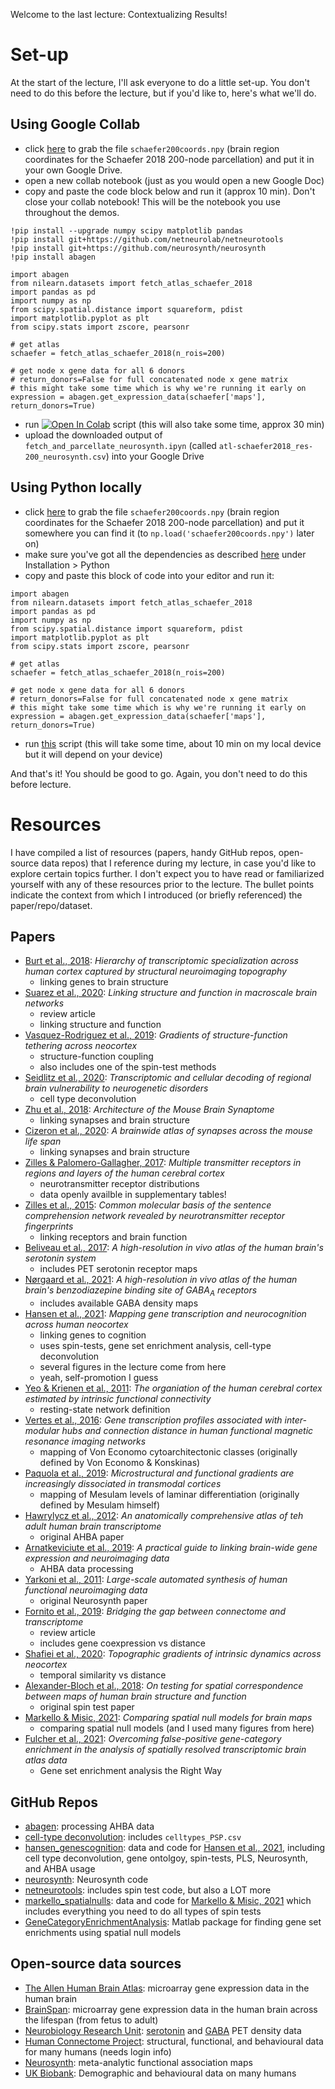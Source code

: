 Welcome to the last lecture: Contextualizing Results!

# Set-up

At the start of the lecture, I'll ask everyone to do a little set-up.
You don't need to do this before the lecture, but if you'd like to, here's what we'll do.

## Using Google Collab
- click [here](https://drive.google.com/file/d/1huYhQz_KDZLTsy0e47-05jWWX71L2hFc/view?usp=sharing) to grab the file `schaefer200coords.npy` (brain region coordinates for the Schaefer 2018 200-node parcellation) and put it in your own Google Drive. 
- open a new collab notebook (just as you would open a new Google Doc)
- copy and paste the code block below and run it (approx 10 min). Don't close your collab notebook! This will be the notebook you use throughout the demos.
```
!pip install --upgrade numpy scipy matplotlib pandas
!pip install git+https://github.com/netneurolab/netneurotools
!pip install git+https://github.com/neurosynth/neurosynth
!pip install abagen

import abagen
from nilearn.datasets import fetch_atlas_schaefer_2018
import pandas as pd
import numpy as np
from scipy.spatial.distance import squareform, pdist
import matplotlib.pyplot as plt
from scipy.stats import zscore, pearsonr

# get atlas
schaefer = fetch_atlas_schaefer_2018(n_rois=200)

# get node x gene data for all 6 donors
# return_donors=False for full concatenated node x gene matrix
# this might take some time which is why we're running it early on
expression = abagen.get_expression_data(schaefer['maps'], return_donors=True)
```
- run [![Open In Colab](https://colab.research.google.com/assets/colab-badge.svg)](https://colab.research.google.com/github/netneurolab/ipn-summer-school/lectures/2021-07-02/13-15/fetch_and_parcellate_neurosynth.py) script (this will also take some time, approx 30 min)
- upload the downloaded output of `fetch_and_parcellate_neurosynth.ipyn` (called `atl-schaefer2018_res-200_neurosynth.csv`) into your Google Drive

## Using Python locally
- click [here](https://drive.google.com/file/d/1huYhQz_KDZLTsy0e47-05jWWX71L2hFc/view?usp=sharing) to grab the file `schaefer200coords.npy` (brain region coordinates for the Schaefer 2018 200-node parcellation) and put it somewhere you can find it (to `np.load('schaefer200coords.npy')` later on)
- make sure you've got all the dependencies as described [here](https://github.com/netneurolab/ipn-summer-school) under Installation > Python
- copy and paste this block of code into your editor and run it:
```
import abagen
from nilearn.datasets import fetch_atlas_schaefer_2018
import pandas as pd
import numpy as np
from scipy.spatial.distance import squareform, pdist
import matplotlib.pyplot as plt
from scipy.stats import zscore, pearsonr

# get atlas
schaefer = fetch_atlas_schaefer_2018(n_rois=200)

# get node x gene data for all 6 donors
# return_donors=False for full concatenated node x gene matrix
# this might take some time which is why we're running it early on
expression = abagen.get_expression_data(schaefer['maps'], return_donors=True)
```
- run [this](fetch_and_parcellate_neurosynth.py) script (this will take some time, about 10 min on my local device but it will depend on your device)

And that's it!
You should be good to go.
Again, you don't need to do this before lecture.

# Resources

I have compiled a list of resources (papers, handy GitHub repos, open-source data repos) that I reference during my lecture, in case you'd like to explore certain topics further.
I don't expect you to have read or familiarized yourself with any of these resources prior to the lecture.
The bullet points indicate the context from which I introduced (or briefly referenced) the paper/repo/dataset.

## Papers

- [Burt et al., 2018](https://www.nature.com/articles/s41593-018-0195-0): *Hierarchy of transcriptomic specialization across human cortex captured by structural neuroimaging topography*
  - linking genes to brain structure
- [Suarez et al., 2020](https://www.cell.com/trends/cognitive-sciences/fulltext/S1364-6613(20)30026-7): *Linking structure and function in macroscale brain networks*
  - review article
  - linking structure and function
- [Vasquez-Rodriguez et al., 2019](https://www.pnas.org/content/116/42/21219): *Gradients of structure-function tethering across neocortex*
  - structure-function coupling
  - also includes one of the spin-test methods
- [Seidlitz et al., 2020](https://www.nature.com/articles/s41467-020-17051-5): *Transcriptomic and cellular decoding of regional brain vulnerability to neurogenetic disorders*
  - cell type deconvolution
- [Zhu et al., 2018](https://www.cell.com/neuron/pdf/S0896-6273(18)30581-6.pdf): *Architecture of the Mouse Brain Synaptome*
  - linking synapses and brain structure
- [Cizeron et al., 2020](https://science.sciencemag.org/content/369/6501/270.abstract): *A brainwide atlas of synapses across the mouse life span*
  - linking synapses and brain structure
- [Zilles & Palomero-Gallagher, 2017](https://www.frontiersin.org/articles/10.3389/fnana.2017.00078/full): *Multiple transmitter receptors in regions and layers of the human cerebral cortex*
  - neurotransmitter receptor distributions
  - data openly availble in supplementary tables!
- [Zilles et al., 2015](https://www.sciencedirect.com/science/article/pii/S0010945214002287): *Common molecular basis of the sentence comprehension network revealed by neurotransmitter receptor fingerprints*
  - linking receptors and brain function
- [Beliveau et al., 2017](https://www.jneurosci.org/content/37/1/120): *A high-resolution in vivo atlas of the human brain's serotonin system*
  - includes PET serotonin receptor maps
- [Nørgaard et al., 2021](https://www.sciencedirect.com/science/article/pii/S1053811921001555): *A high-resolution in vivo atlas of the human brain's benzodiazepine binding site of GABA<sub>A</sub> receptors*
  - includes available GABA density maps
- [Hansen et al., 2021](https://github.com/netneurolab/hansen_genescognition/blob/master/hansen2021nathumbehav.pdf): *Mapping gene transcription and neurocognition across human neocortex*
  - linking genes to cognition
  - uses spin-tests, gene set enrichment analysis, cell-type deconvolution
  - several figures in the lecture come from here
  - yeah, self-promotion I guess
- [Yeo & Krienen et al., 2011](https://journals.physiology.org/doi/full/10.1152/jn.00338.2011): *The organiation of the human cerebral cortex estimated by intrinsic functional connectivity*
  - resting-state network definition
- [Vertes et al., 2016](https://royalsocietypublishing.org/doi/full/10.1098/rstb.2015.0362): *Gene transcription profiles associated with inter-modular hubs and connection distance in human functional magnetic resonance imaging networks*
  - mapping of Von Economo cytoarchitectonic classes (originally defined by Von Economo & Konskinas)
- [Paquola et al., 2019](https://journals.plos.org/plosbiology/article?id=10.1371/journal.pbio.3000284): *Microstructural and functional gradients are increasingly dissociated in transmodal cortices*
  - mapping of Mesulam levels of laminar differentiation (originally defined by Mesulam himself)
- [Hawrylycz et al., 2012](https://www.nature.com/articles/nature11405): *An anatomically comprehensive atlas of teh adult human brain transcriptome*
  - original AHBA paper
- [Arnatkeviciute et al., 2019](https://www.sciencedirect.com/science/article/pii/S1053811919300114): *A practical guide to linking brain-wide gene expression and neuroimaging data*
  - AHBA data processing
- [Yarkoni et al., 2011](https://www.nature.com/articles/nmeth.1635): *Large-scale automated synthesis of human functional neuroimaging data*
  - original Neurosynth paper
- [Fornito et al., 2019](https://www.sciencedirect.com/science/article/pii/S1364661318302535): *Bridging the gap between connectome and transcriptome*
  - review article 
  - includes gene coexpression vs distance
- [Shafiei et al., 2020](https://elifesciences.org/articles/62116): *Topographic gradients of intrinsic dynamics across neocortex*
  - temporal similarity vs distance
- [Alexander-Bloch et al., 2018](https://www.sciencedirect.com/science/article/pii/S1053811918304968): *On testing for spatial correspondence between maps of human brain structure and function*
  - original spin test paper
- [Markello & Misic, 2021](https://www.sciencedirect.com/science/article/pii/S1053811921003293): *Comparing spatial null models for brain maps*
  - comparing spatial null models (and I used many figures from here)
- [Fulcher et al., 2021](https://www.nature.com/articles/s41467-021-22862-1): *Overcoming false-positive gene-category enrichment in the analysis of spatially resolved transcriptomic brain atlas data*
  - Gene set enrichment analysis the Right Way

## GitHub Repos

- [abagen](https://github.com/rmarkello/abagen): processing AHBA data
- [cell-type deconvolution](https://github.com/jms290/PolySyn_MSNs): includes `celltypes_PSP.csv`
- [hansen_genescognition](https://github.com/netneurolab/hansen_genescognition): data and code for [Hansen et al., 2021](https://github.com/netneurolab/hansen_genescognition/blob/master/hansen2021nathumbehav.pdf), including cell type deconvolution, gene ontolgoy, spin-tests, PLS, Neurosynth, and AHBA usage
- [neurosynth](https://github.com/neurosynth/neurosynth): Neurosynth code
- [netneurotools](https://github.com/netneurolab/netneurotools): includes spin test code, but also a LOT more
- [markello_spatialnulls](https://github.com/netneurolab/markello_spatialnulls): data and code for [Markello & Misic, 2021](https://www.sciencedirect.com/science/article/pii/S1053811921003293) which includes everything you need to do all types of spin tests
- [GeneCategoryEnrichmentAnalysis](https://github.com/benfulcher/GeneCategoryEnrichmentAnalysis): Matlab package for finding gene set enrichments using spatial null models


## Open-source data sources

- [The Allen Human Brain Atlas](https://human.brain-map.org/): microarray gene expression data in the human brain
- [BrainSpan](https://www.brainspan.org/): microarray gene expression data in the human brain across the lifespan (from fetus to adult)
- [Neurobiology Research Unit](https://xtra.nru.dk/index.html): [serotonin](https://xtra.nru.dk/FS5ht-atlas/) and [GABA](https://xtra.nru.dk/BZR-atlas/) PET density data
- [Human Connectome Project](https://db.humanconnectome.org/app/template/Login.vm): structural, functional, and behavioural data for many humans (needs login info)
- [Neurosynth](https://neurosynth.org): meta-analytic functional association maps
- [UK Biobank](https://www.ukbiobank.ac.uk/): Demographic and behavioural data on many humans
